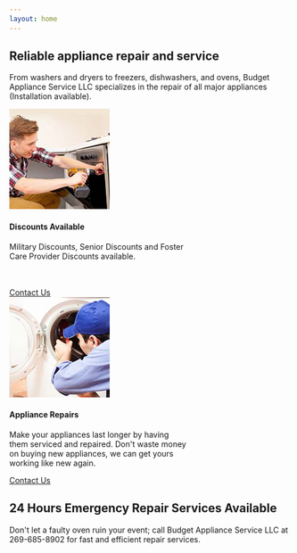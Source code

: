 ```yaml
---
layout: home
---
```


## Reliable appliance repair and service
From washers and dryers to freezers, dishwashers, and ovens, Budget Appliance Service LLC specializes in the repair of all major appliances (Installation available).

<div class="row home-cards">
  <div class="col-md-6">
    <div class="card" style="width: 20rem;">
      <img class="card-img-top" src="assets/images/discount-home.jpg" alt="Card image cap">
      <div class="card-block">
        <h4 class="card-title">Discounts Available</h4>
        <p class="card-text">Military Discounts, Senior Discounts and Foster Care Provider Discounts available.<br><br><br></p>
        <a href="/contact" class="btn btn-primary">Contact Us</a>
      </div>
    </div>
  </div>

  <div class="col-md-6">
    <div class="card" style="width: 20rem;">
      <img class="card-img-top" src="assets/images/repairs-home.jpg" alt="Card image cap">
      <div class="card-block">
        <h4 class="card-title">Appliance Repairs</h4>
        <p class="card-text">Make your appliances last longer by having them serviced and repaired. Don't waste money on buying new appliances, we can get yours working like new again.</p>
        <a href="/contact" class="btn btn-primary">Contact Us</a>
      </div>
    </div>
  </div>
</div>

## 24 Hours Emergency Repair Services Available
Don't let a faulty oven ruin your event; call Budget Appliance Service LLC at 269-685-8902 for fast and efficient repair services.
